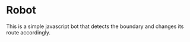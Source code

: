 # Robot
This is a simple javascript bot that detects the boundary and changes its route accordingly.
